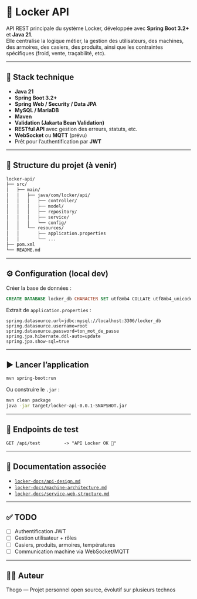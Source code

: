 # 🔐 Locker API

API REST principale du système Locker, développée avec **Spring Boot 3.2+** et **Java 21**.  
Elle centralise la logique métier, la gestion des utilisateurs, des machines, des armoires, des casiers, des produits, ainsi que les contraintes spécifiques (froid, vente, traçabilité, etc).

---

## 🚀 Stack technique

- **Java 21**
- **Spring Boot 3.2+**
- **Spring Web / Security / Data JPA**
- **MySQL / MariaDB**
- **Maven**
- **Validation (Jakarta Bean Validation)**
- **RESTful API** avec gestion des erreurs, statuts, etc.
- **WebSocket** ou **MQTT** (prévu)
- Prêt pour l’authentification par **JWT**

---

## 📁 Structure du projet (à venir)

```bash
locker-api/
├── src/
│   ├── main/
│   │   ├── java/com/locker/api/
│   │   │   ├── controller/
│   │   │   ├── model/
│   │   │   ├── repository/
│   │   │   ├── service/
│   │   │   └── config/
│   │   └── resources/
│   │       ├── application.properties
│   │       └── ...
├── pom.xml
└── README.md
```

---

## ⚙️ Configuration (local dev)

Créer la base de données :

```sql
CREATE DATABASE locker_db CHARACTER SET utf8mb4 COLLATE utf8mb4_unicode_ci;
```

Extrait de `application.properties` :

```properties
spring.datasource.url=jdbc:mysql://localhost:3306/locker_db
spring.datasource.username=root
spring.datasource.password=ton_mot_de_passe
spring.jpa.hibernate.ddl-auto=update
spring.jpa.show-sql=true
```

---

## ▶️ Lancer l’application

```bash
mvn spring-boot:run
```

Ou construire le `.jar` :

```bash
mvn clean package
java -jar target/locker-api-0.0.1-SNAPSHOT.jar
```

---

## 📌 Endpoints de test

```http
GET /api/test         -> "API Locker OK 🚀"
```

---

## 📄 Documentation associée

- [`locker-docs/api-design.md`](../locker-docs/api-design.md)
- [`locker-docs/machine-architecture.md`](../locker-docs/machine-architecture.md)
- [`locker-docs/service-web-structure.md`](../locker-docs/service-web-structure.md)

---

## ✅ TODO

- [ ] Authentification JWT
- [ ] Gestion utilisateur + rôles
- [ ] Casiers, produits, armoires, températures
- [ ] Communication machine via WebSocket/MQTT

---

## 👨‍💻 Auteur

Thogo — Projet personnel open source, évolutif sur plusieurs technos

